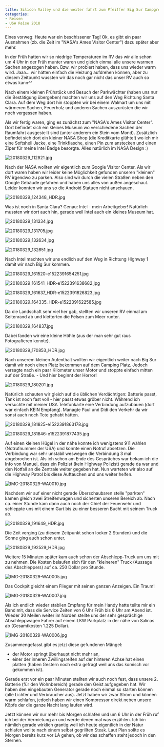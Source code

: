 ```yaml
---
title: Silicon Valley und die weiter fahrt zum Pfeiffer Big Sur Campground (oder so...)
categories:
- Reisen
- USA Reise 2018
---
```


Eines vorweg: Heute war ein beschissener Tag! Ok, es gibt ein paar Ausnahmen (zb. die Zeit im "NASA's Ames Visitor Center") dazu später aber mehr.

In der Früh hatten wir so niedrige Temperaturen im RV das wir alle schon um 4 Uhr in der Früh munter waren und gleich einmal alle unsere warmen Sachen angezogen haben. Bzw. wir probiert haben, dass uns wieder warm wird. Jaaa... wir hätten einfach die Heizung aufdrehen können, aber zu diesem Zeitpunkt wussten wir das noch gar nicht das unser RV auch so etwas kann^^

Nach einem kleinen Frühstück und Besuch der Parkwächter (haben uns nur die Bestätigung übergeben) machten wir uns auf den Weg Richtung Santa Clara. Auf dem Weg dort hin stoppten wir bei einem Walmart um uns mit wärmeren Sachen, Feuerholz und anderen Sachen auszurüsten die wir noch vergessen haben.

Als wir fertig waren, ging es zunächst zum "NASA's Ames Visitor Center". Dort befindet sich ein kleines Museum wo verschiedene Sachen der Raumfahrt ausgestellt sind (unter anderem ein Stein vom Mond).
Zusätzlich befindet sich dort ein kleiner NASA Shop (die Kreditkarte glühte!) wo ich mir eine Softshell Jacke, eine Trinkflasche, einen Pin zum anstecken und einen Ziper für meine Intel Badge besorgte. Alles natürlich im NASA Design :)

![20180329_112921.jpg](/assets/images/20180329_112921.jpg)

Nach der NASA wollten wir eigentlich zum Google Visitor Center. Als wir dort waren haben wir leider keine Möglichkeit gefunden unseren "kleinen" RV irgendwo zu parken. Also sind wir durch die vielen Straßen neben den Google Gebäude gefahren und haben uns alles von außen angeschaut. Leider konnten wir uns so die Android Statuen nicht anschauen.

![20180329_124348_HDR.jpg](/assets/images/20180329_124348_HDR.jpg)

Was ist noch in Santa Clara? Genau: Intel - mein Arbeitgeber!
Natürlich mussten wir dort auch hin, gerade weil Intel auch ein kleines Museum hat.

![20180329_131334.jpg](/assets/images/20180329_131334.jpg)

![20180329_131705.jpg](/assets/images/20180329_131705.jpg)

![20180329_132634.jpg](/assets/images/20180329_132634.jpg)

![20180329_132651.jpg](/assets/images/20180329_132651.jpg)

Nach Intel machten wir uns endlich auf den Weg in Richtung Highway 1 damit wir nach Big Sur kommen.

![20180329_161520-e1522391654251.jpg](/assets/images/20180329_161520-e1522391654251.jpg)

![20180329_161541_HDR-e1522391638682.jpg](/assets/images/20180329_161541_HDR-e1522391638682.jpg)

![20180329_161637_HDR-e1522391826823.jpg](/assets/images/20180329_161637_HDR-e1522391826823.jpg)

![20180329_164335_HDR-e1522391622585.jpg](/assets/images/20180329_164335_HDR-e1522391622585.jpg)

Da die Landschaft sehr viel her gab, stellten wir unseren RV einmal am Seitenrand ab und kletterten die Felsen zum Meer runter.

![20180329_164837.jpg](/assets/images/20180329_164837.jpg)

Dabei fanden wir eine kleine Höhle (aus der man sehr gut raus Fotografieren konnte).

![20180329_170853_HDR.jpg](/assets/images/20180329_170853_HDR.jpg)

Nach unserem kleinen Aufenthalt wollten wir eigentlich weiter nach Big Sur damit wir noch einen Platz bekommen auf dem Camping Platz. Jedoch versagte nach ein paar Kilometer unser Motor und stoppte einfach mitten auf der Straße. - Und hier beginnt der Horror!

![20180329_180201.jpg](/assets/images/20180329_180201.jpg)

Natürlich schauten wir gleich auf die üblichen Verdächtigen: Batterie passt, Tank ist noch fast voll - hier passt etwas gröber nicht.
Während ich versuchte mit meiner USA Telefonkarte eine Verbindung aufzubauen (dort war einfach KEIN Empfang). Managte Paul und Didi den Verkehr da wir sonst auch noch Tote gehabt hätten.

![20180329_181825-e1522391863178.jpg](/assets/images/20180329_181825-e1522391863178.jpg)

![20180329_181846-e1522391877435.jpg](/assets/images/20180329_181846-e1522391877435.jpg)

Auf einen kleinen Hügel in der nähe konnte ich wenigstens 911 wählen (Notrufnummer der USA) und konnte einen Notruf absetzen. Die Verbindung war sehr unstabil weswegen die Verbindung 3 mal abgebrochen ist. Als ich schon am Ende des Gespräches war bekam ich die Info von Manuel, dass ein Polizist (kein Highway Polizist) gerade da war und den Notfall an die Zentrale weiter gegeben hat. Nun warteten wir also auf die Highway Patrol bis diese Auftauchen und uns weiter helfen.

![IMG-20180329-WA0010.jpg](/assets/images/IMG-20180329-WA0010.jpg)

Nachdem wir auf einer nicht gerade Überschaubaren stelle "parkten" kamen gleich zwei Streifenwagen und sicherten unseren Bereich ab. Nach ca. einer Stunde kam dann auch noch der Chief der Feuerwehr und schleppte uns mit einem Gurt bis zu einer besseren Bucht mit seinem Truck ab.

![20180329_191649_HDR.jpg](/assets/images/20180329_191649_HDR.jpg)

Die Zeit verging (zu diesem Zeitpunkt schon locker 2 Stunden) und die Sonne ging auch schon unter.

![20180329_192529_HDR.jpg](/assets/images/20180329_192529_HDR.jpg)

Weitere 15 Minuten später kam auch schon der Abschlepp-Truck um uns mit zu nehmen. Die Kosten belaufen sich für den "kleineren" Truck (Aussage des Abschleppers) auf ca. 250 Dollar pro Stunde.

![IMG-20180329-WA0005.jpg](/assets/images/IMG-20180329-WA0005.jpg)

Das Cockpit gleicht einem Flieger mit seinen ganzen Anzeigen. Ein Traum!

![IMG-20180329-WA0007.jpg](/assets/images/IMG-20180329-WA0007.jpg)

Als ich endlich wieder stabilen Empfang für mein Handy hatte teilte mir ein Band mit, dass die Service Zeiten von 6 Uhr Früh bis 6 Uhr am Abend ist.
Wieder 30 Meilen weiter im Norden stellte uns der sehr gesprächige Abschleppwagen Fahrer auf einem LKW Parkplatz in der nähe von Salinas ab (Gesamtkosten 1.225 Dollar).

![IMG-20180329-WA0006.jpg](/assets/images/IMG-20180329-WA0006.jpg)

Zusammengefasst gibt es jetzt diese gefundenen Mängel:
  * der Motor springt überhaupt nicht mehr an,
  * einer der inneren Zwillingsreifen auf der hinteren Achse hat einen platten (haben Gestern noch extra gefragt weil uns das komisch vor gekommen ist).


Gerade erst vor ein paar Minuten stellten wir auch noch fest, dass unsere 2. Batterie (für den Wohnbereich) gerade den Geist aufgegeben hat. Wir haben den eingebauten Generator gerade noch einmal so starten können (alle Lichter und Verbraucher aus). Jetzt haben wir zwar Strom und können warm schlafen, jedoch haben wir einen Kompressor direkt neben unsere Köpfe der die ganze Nacht lang laufen wird.

Jetzt können wir nur mehr bis Morgen schlafen und um 6 Uhr in der Früh ruf ich bei der Vermietung an und werde denen mal was erzählen. Ich bin nämlich gerade wirklich grantig weil ich heute eigentlich in der Natur schlafen wollte nach einem selbst gegrillten Steak.
Laut Plan sollte es Morgen bereits kurz vor LA gehen, ob wir das schaffen steht jedoch in den Sternen.
